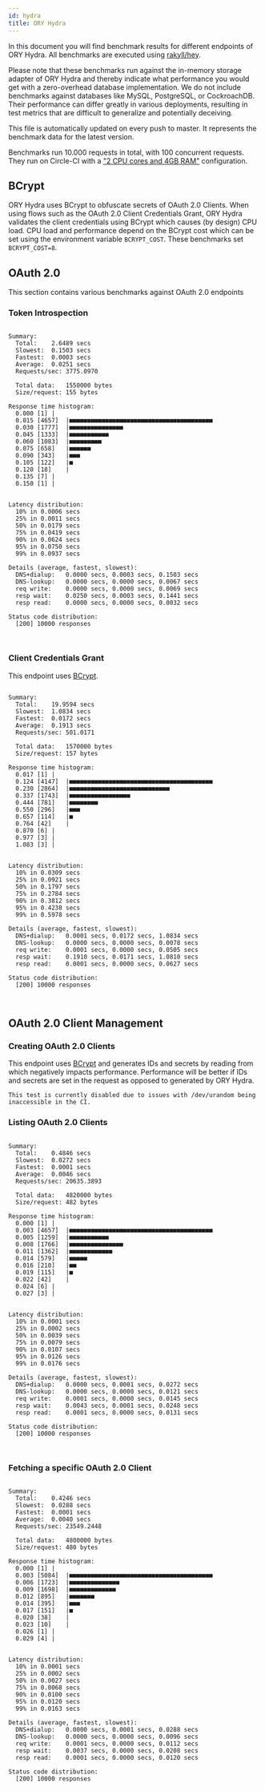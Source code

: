 ```yaml
---
id: hydra
title: ORY Hydra
---
```


In this document you will find benchmark results for different endpoints of ORY
Hydra. All benchmarks are executed using
[rakyll/hey](https://github.com/rakyll/hey).

Please note that these benchmarks run against the in-memory storage adapter of
ORY Hydra and thereby indicate what performance you would get with a
zero-overhead database implementation. We do not include benchmarks against
databases like MySQL, PostgreSQL, or CockroachDB. Their performance can differ
greatly in various deployments, resulting in test metrics that are difficult to
generalize and potentially deceiving.

This file is automatically updated on every push to master. It represents the
benchmark data for the latest version.

Benchmarks run 10.000 requests in total, with 100 concurrent requests. They run
on Circle-CI with a
["2 CPU cores and 4GB RAM"](https://support.circleci.com/hc/en-us/articles/360000489307-Why-do-my-tests-take-longer-to-run-on-CircleCI-than-locally-)
configuration.

## BCrypt

ORY Hydra uses BCrypt to obfuscate secrets of OAuth 2.0 Clients. When using
flows such as the OAuth 2.0 Client Credentials Grant, ORY Hydra validates the
client credentials using BCrypt which causes (by design) CPU load. CPU load and
performance depend on the BCrypt cost which can be set using the environment
variable `BCRYPT_COST`. These benchmarks set `BCRYPT_COST=8`.

## OAuth 2.0

This section contains various benchmarks against OAuth 2.0 endpoints

### Token Introspection

```

Summary:
  Total:	2.6489 secs
  Slowest:	0.1503 secs
  Fastest:	0.0003 secs
  Average:	0.0251 secs
  Requests/sec:	3775.0970

  Total data:	1550000 bytes
  Size/request:	155 bytes

Response time histogram:
  0.000 [1]	|
  0.015 [4657]	|■■■■■■■■■■■■■■■■■■■■■■■■■■■■■■■■■■■■■■■■
  0.030 [1777]	|■■■■■■■■■■■■■■■
  0.045 [1333]	|■■■■■■■■■■■
  0.060 [1083]	|■■■■■■■■■
  0.075 [658]	|■■■■■■
  0.090 [343]	|■■■
  0.105 [122]	|■
  0.120 [18]	|
  0.135 [7]	|
  0.150 [1]	|


Latency distribution:
  10% in 0.0006 secs
  25% in 0.0011 secs
  50% in 0.0179 secs
  75% in 0.0419 secs
  90% in 0.0624 secs
  95% in 0.0750 secs
  99% in 0.0937 secs

Details (average, fastest, slowest):
  DNS+dialup:	0.0000 secs, 0.0003 secs, 0.1503 secs
  DNS-lookup:	0.0000 secs, 0.0000 secs, 0.0067 secs
  req write:	0.0000 secs, 0.0000 secs, 0.0069 secs
  resp wait:	0.0250 secs, 0.0003 secs, 0.1441 secs
  resp read:	0.0000 secs, 0.0000 secs, 0.0032 secs

Status code distribution:
  [200]	10000 responses



```

### Client Credentials Grant

This endpoint uses [BCrypt](#bcrypt).

```

Summary:
  Total:	19.9594 secs
  Slowest:	1.0834 secs
  Fastest:	0.0172 secs
  Average:	0.1913 secs
  Requests/sec:	501.0171

  Total data:	1570000 bytes
  Size/request:	157 bytes

Response time histogram:
  0.017 [1]	|
  0.124 [4147]	|■■■■■■■■■■■■■■■■■■■■■■■■■■■■■■■■■■■■■■■■
  0.230 [2864]	|■■■■■■■■■■■■■■■■■■■■■■■■■■■■
  0.337 [1743]	|■■■■■■■■■■■■■■■■■
  0.444 [781]	|■■■■■■■■
  0.550 [296]	|■■■
  0.657 [114]	|■
  0.764 [42]	|
  0.870 [6]	|
  0.977 [3]	|
  1.083 [3]	|


Latency distribution:
  10% in 0.0309 secs
  25% in 0.0921 secs
  50% in 0.1797 secs
  75% in 0.2784 secs
  90% in 0.3812 secs
  95% in 0.4238 secs
  99% in 0.5978 secs

Details (average, fastest, slowest):
  DNS+dialup:	0.0001 secs, 0.0172 secs, 1.0834 secs
  DNS-lookup:	0.0000 secs, 0.0000 secs, 0.0078 secs
  req write:	0.0001 secs, 0.0000 secs, 0.0505 secs
  resp wait:	0.1910 secs, 0.0171 secs, 1.0810 secs
  resp read:	0.0001 secs, 0.0000 secs, 0.0627 secs

Status code distribution:
  [200]	10000 responses



```

## OAuth 2.0 Client Management

### Creating OAuth 2.0 Clients

This endpoint uses [BCrypt](#bcrypt) and generates IDs and secrets by reading
from which negatively impacts performance. Performance will be better if IDs and
secrets are set in the request as opposed to generated by ORY Hydra.

```
This test is currently disabled due to issues with /dev/urandom being inaccessible in the CI.
```

### Listing OAuth 2.0 Clients

```

Summary:
  Total:	0.4846 secs
  Slowest:	0.0272 secs
  Fastest:	0.0001 secs
  Average:	0.0046 secs
  Requests/sec:	20635.3893

  Total data:	4820000 bytes
  Size/request:	482 bytes

Response time histogram:
  0.000 [1]	|
  0.003 [4657]	|■■■■■■■■■■■■■■■■■■■■■■■■■■■■■■■■■■■■■■■■
  0.005 [1259]	|■■■■■■■■■■■
  0.008 [1766]	|■■■■■■■■■■■■■■■
  0.011 [1362]	|■■■■■■■■■■■■
  0.014 [579]	|■■■■■
  0.016 [210]	|■■
  0.019 [115]	|■
  0.022 [42]	|
  0.024 [6]	|
  0.027 [3]	|


Latency distribution:
  10% in 0.0001 secs
  25% in 0.0002 secs
  50% in 0.0039 secs
  75% in 0.0079 secs
  90% in 0.0107 secs
  95% in 0.0126 secs
  99% in 0.0176 secs

Details (average, fastest, slowest):
  DNS+dialup:	0.0000 secs, 0.0001 secs, 0.0272 secs
  DNS-lookup:	0.0000 secs, 0.0000 secs, 0.0121 secs
  req write:	0.0001 secs, 0.0000 secs, 0.0145 secs
  resp wait:	0.0043 secs, 0.0001 secs, 0.0248 secs
  resp read:	0.0001 secs, 0.0000 secs, 0.0131 secs

Status code distribution:
  [200]	10000 responses



```

### Fetching a specific OAuth 2.0 Client

```

Summary:
  Total:	0.4246 secs
  Slowest:	0.0288 secs
  Fastest:	0.0001 secs
  Average:	0.0040 secs
  Requests/sec:	23549.2448

  Total data:	4800000 bytes
  Size/request:	480 bytes

Response time histogram:
  0.000 [1]	|
  0.003 [5084]	|■■■■■■■■■■■■■■■■■■■■■■■■■■■■■■■■■■■■■■■■
  0.006 [1723]	|■■■■■■■■■■■■■■
  0.009 [1698]	|■■■■■■■■■■■■■
  0.012 [895]	|■■■■■■■
  0.014 [395]	|■■■
  0.017 [151]	|■
  0.020 [38]	|
  0.023 [10]	|
  0.026 [1]	|
  0.029 [4]	|


Latency distribution:
  10% in 0.0001 secs
  25% in 0.0002 secs
  50% in 0.0027 secs
  75% in 0.0068 secs
  90% in 0.0100 secs
  95% in 0.0120 secs
  99% in 0.0163 secs

Details (average, fastest, slowest):
  DNS+dialup:	0.0000 secs, 0.0001 secs, 0.0288 secs
  DNS-lookup:	0.0000 secs, 0.0000 secs, 0.0096 secs
  req write:	0.0001 secs, 0.0000 secs, 0.0112 secs
  resp wait:	0.0037 secs, 0.0000 secs, 0.0208 secs
  resp read:	0.0001 secs, 0.0000 secs, 0.0120 secs

Status code distribution:
  [200]	10000 responses



```
